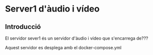 # Server1 d'àudio i vídeo

## Introducció

El servidor sever1 és un servidor d'àudio i vídeo que s'encarrega de???


Aquest servidor es desplega amb el docker-compose.yml